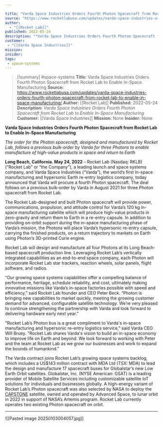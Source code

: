 ```yaml
---

title: "Varda Space Industries Orders Fourth Photon Spacecraft from Rocket Lab to Enable In-Space Manufacturing "
source: "https://www.rocketlabusa.com/updates/varda-space-industries-orders-fourth-photon-spacecraft-from-rocket-lab-to-enable-in-space-manufacturing/"
author:
  - "[[Rocket Lab]]"
published: 2022-05-24
description: "*Varda Space Industries Orders Fourth Photon Spacecraft from Rocket Lab to Enable In-Space Manufacturing*"
customer:
 - "[[Varda Space Industries]]"
mission:
insider:
tags:
 - space-systems
---
```

>[!summary]
#space-systems
**Title:** Varda Space Industries Orders Fourth Photon Spacecraft from Rocket Lab to Enable In-Space Manufacturing 
**Source:** https://www.rocketlabusa.com/updates/varda-space-industries-orders-fourth-photon-spacecraft-from-rocket-lab-to-enable-in-space-manufacturing/
**Author:** [[Rocket Lab]]
**Published:** 2022-05-24
**Description:** *Varda Space Industries Orders Fourth Photon Spacecraft from Rocket Lab to Enable In-Space Manufacturing*
**Customer:** [[Varda Space Industries]]
**Mission:** None
**Insider:** None

**Varda Space Industries Orders Fourth Photon Spacecraft from Rocket Lab to Enable In-Space Manufacturing**

*The order for the Photon spacecraft, designed and manufactured by Rocket Lab, follows a previous bulk-order by Varda for three Photons to enable manufacture of high-value products in space and return to Earth*

**Long Beach, California. May 24, 2022** – Rocket Lab (Nasdaq: RKLB) (“Rocket Lab” or “the Company”), a leading launch and space systems company, and Varda Space Industries (“Varda”), the world’s first In-space manufacturing and hypersonic Earth re-entry logistics company, today announced that Varda will procure a fourth Photon spacecraft. The deal follows on a previous bulk-order by Varda in August 2021 for three Photon spacecraft from Rocket Lab.

The Rocket Lab-designed and built Photon spacecraft will provide power, communications, propulsion, and attitude control for Varda’s 120 kg in-space manufacturing satellite which will produce high-value products in zero-gravity and return them to Earth in a re-entry capsule. In addition to providing on-orbit support during the in-space manufacturing phase of Varda’s mission, the Photons will place Varda’s hypersonic re-entry capsule, carrying the finished products, on a return trajectory to markets on Earth using Photon’s 3D-printed Curie engine.

Rocket Lab will design and manufacture all four Photons at its Long Beach-based spacecraft production line. Leveraging Rocket Lab’s vertically integrated capabilities as an end-to-end space company, each Photon will incorporate Rocket Lab star trackers, reaction wheels, solar panels, flight software, and radios.

“Our growing space systems capabilities offer a compelling balance of performance, heritage, schedule reliability, and cost, ultimately making innovative missions like Varda’s in-space factories possible with speed and efficiency,” said Rocket Lab founder and CEO Peter Beck. “Photon is bringing new capabilities to market quickly, meeting the growing customer demand for advanced, configurable satellite technology. We’re very pleased to continue strengthening the partnership with Varda and look forward to delivering hardware early next year.”

"Rocket Lab’s Photon bus is a great compliment to Varda's in-space manufacturing and hypersonic re-entry logistics service," said Varda CEO Will Bruey. "Rocket Lab shares Varda's vision to build an in-space economy to improve life on Earth and beyond. We look forward to working with Peter and the team at Rocket Lab as we grow our businesses and work to expand the bounds of humankind."

The Varda contract joins Rocket Lab’s growing space systems backlog, which includes a US$143 million contract with MDA Ltd (TSX: MDA) to lead the design and manufacture 17 spacecraft buses for Globalstar’s new Low Earth Orbit satellites. Globalstar, Inc. (NYSE American: GSAT) is a leading provider of Mobile Satellite Services including customizable satellite IoT solutions for individuals and businesses globally. A high-energy variant of Rocket Lab’s Photon spacecraft was also selected by NASA to deploy the [CAPSTONE](https://www.nasa.gov/directorates/spacetech/small_spacecraft/capstone/) satellite, owned and operated by Advanced Space, to lunar orbit in 2022 in support of NASA’s Artemis program. Rocket Lab currently operates two existing Photon spacecraft on orbit.

---

![[Pasted image 20250103004057.jpg]]